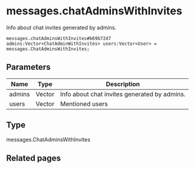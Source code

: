 # messages.chatAdminsWithInvites
Info about chat invites generated by admins.

```
messages.chatAdminsWithInvites#b69b72d7 admins:Vector<ChatAdminWithInvites> users:Vector<User> = messages.ChatAdminsWithInvites;
```

## Parameters
| Name | Type | Description |
| ---- | :----: | ----------- |
| admins | Vector<ChatAdminWithInvites> | Info about chat invites generated by admins. |
| users | Vector<User> | Mentioned users |


## Type
messages.ChatAdminsWithInvites

## Related pages
